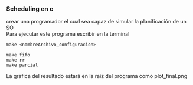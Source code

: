 ### Scheduling en c  
crear una programador el cual sea capaz de simular la planificación de un SO   
Para ejecutar este programa escribir en la terminal 

```
make <nombreArchivo_configuracion>

```

```
make fifo
make rr
make parcial
```

La grafica del resultado estará en la raíz del programa como plot_final.png
